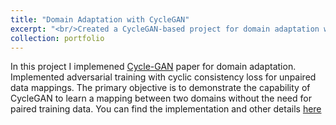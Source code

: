 ```yaml
---
title: "Domain Adaptation with CycleGAN"
excerpt: "<br/>Created a CycleGAN-based project for domain adaptation with adversarial training.<img src='../images/cg.png'>"
collection: portfolio
---
```




In this project I implemened [Cycle-GAN](https://arxiv.org/pdf/1703.10593) paper for domain adaptation. Implemented adversarial training with cyclic consistency loss for unpaired data mappings.
The primary objective is to demonstrate the capability of CycleGAN to learn a mapping between two domains without the need for paired training data. You can find the implementation and other details [here](https://github.com/jasmeetsingh-028/Domain-Adaptation-using-Cycle-GAN-)
